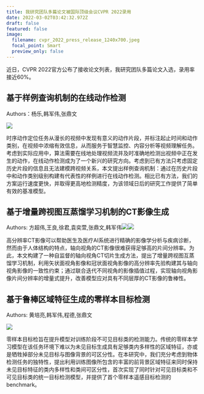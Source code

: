 ```yaml
---
title: 我研究团队多篇论文被国际顶级会议CVPR 2022录用
date: 2022-03-02T03:42:32.972Z
draft: false
featured: false
image:
  filename: cvpr_2022_press_release_1240x700.jpeg
  focal_point: Smart
  preview_only: false
---
```

近日，CVPR 2022官方公布了接收论文列表，我研究团队多篇论文入选，录用率接近60%。

<!--more-->

## 基于样例查询机制的在线动作检测

Authors：杨乐,韩军伟,张鼎文

![](https://zdhxy.nwpu.edu.cn/__local/D/79/34/BD46F5798B7C192E79A249A64A1_85D899FD_66FE1.png?e=.png)

时序动作定位任务从漫长的视频中发现有意义的动作片段，并标注起止时间和动作类别，在视频中浓缩有效信息，从而服务于智慧监控、内容分析等视频理解任务。考虑到实际应用中，算法需要在线地处理视频流并及时准确地检测出视频中正在发生的动作，在线动作检测成为了一个新兴的研究方向。考虑到已有方法只考虑固定历史片段的信息且无法建模跨视频关系，本文提出样例查询机制：通过在历史片段中和动作类别级别构建有代表性的样例进行在线动作检测。相比已有方法，我们的方案运行速度更快，并取得更高地检测精度，为该领域日后的研究工作提供了简单有效的基准模型。



## 基于增量跨视图互蒸馏学习机制的CT影像生成

Authors: 方超伟,王良,徐君,袁奕萱,张鼎文,韩军伟![](https://zdhxy.nwpu.edu.cn/__local/4/54/E3/7252B849D1D30B87991A6D78A5A_AF98810D_15896.png?e=.png)![](https://zdhxy.nwpu.edu.cn/__local/5/20/E8/62296AE54FB5157A4AEA32FB315_07B2FA10_349AC.png?e=.png)

高分辨率CT影像可以帮助医生及医疗AI系统进行精确的影像学分析与疾病诊断，然而由于人体结构的特点，轴向视角的CT影像很难获得足够高的片间分辨率。为此，本文构建了一种自监督的轴向视角CT切片生成方法，提出了增量跨视图互蒸馏学习机制，利用矢状面视角影像和冠状面视角影像的高分辨率先验构建其与轴向视角影像的一致性约束；通过联合迭代不同视角的影像插值过程，实现轴向视角影像片间分辨率的增量式提升，改善模型应对具有不同层厚的CT影像的鲁棒性。



## 基于鲁棒区域特征生成的零样本目标检测

Authors: 黄培亮,韩军伟,程德,张鼎文

![](https://zdhxy.nwpu.edu.cn/__local/B/9F/AA/9C46C372F49D2C5D4BEDA0EDB0F_CA18EE01_1D342.jpg?e=.jpg)

零样本目标检旨在提升模型对训练阶段不可见目标类的检测能力。传统的零样本学习模型在该任务环境下难以为未见目标生成具有足够类内多样性的区域特征，亦或是牺牲掉部分未见目标与图像背景的可区分性。在本研究中，我们充分考虑到物体检测任务的独特性，提出利用训练图像所包含的丰富的前背景区域特征来同时保持未见目标特征的类内多样性和类间可区分性，首次实现了同时针对可见目标类和不可见目标类的统一目标检测模型，并提供了首个零样本遥感目标检测的benchmark。